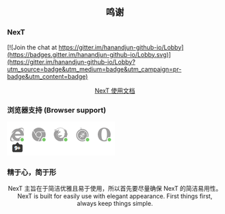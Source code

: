 
<center><h2>鸣谢</h2></center> 

### NexT

[![Join the chat at https://gitter.im/hanandjun-github-io/Lobby](https://badges.gitter.im/hanandjun-github-io/Lobby.svg)](https://gitter.im/hanandjun-github-io/Lobby?utm_source=badge&utm_medium=badge&utm_campaign=pr-badge&utm_content=badge)
<center><a href="http://theme-next.iissnan.com" target="_blank">NexT 使用文档</a></center>

### 浏览器支持 (Browser support)

![Browser support](/browser-support.png)

### 精于心，简于形

<center>NexT 主旨在于简洁优雅且易于使用，所以首先要尽量确保 NexT 的简洁易用性。</center>

<center>NexT is built for easily use with elegant appearance. First things first, always keep things simple.</center>

